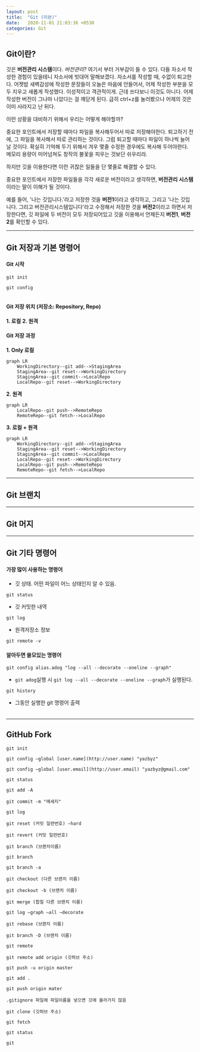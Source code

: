 ```yaml
---
layout: post
title:  "Git (미완)"
date:   2020-11-01 21:03:36 +0530
categories: Git
---
```


## Git이란?
깃은 **버전관리 시스템**이다.
*버전관리?* 여기서 부터 거부감이 들 수 있다.
다들 자소서 작성한 경험이 있을테니 자소서에 빗대어 말해보겠다.
자소서를 작성할 때, 수없이 퇴고한다.
어젯밤 새벽감성에 작성한 문장들이 오늘은 마음에 안들어서, 어제 작성한 부분을 모두 지우고 새롭게 작성했다.
이성적이고 객관적이게.
근데 쓰다보니 이것도 아니다.
어제 작성한 버전이 그나마 나았다는 걸 깨닫게 된다.
급히 ctrl+z를 눌러봤으나 어제의 것은 이미 사라지고 난 뒤다.

이런 상황을 대비하기 위해서 우리는 어떻게 해야할까?

중요한 포인트에서 저장할 때마다 파일을 복사해두어서 따로 저장해야한다.
퇴고하기 전에, 그 파일을 복사해서 따로 관리하는 것이다.
그럼 퇴고할 때마다 파일이 하나씩 늘어날 것이다.
확실히 기억해 두기 위해서 겨우 몇줄 수정한 경우에도 복사해 두어야한다.
메모리 용량이 미어넘쳐도 창작의 불꽃을 피우는 것보단 쉬우리라.

하지만 깃을 이용한다면 이런 귀찮은 일들을 단 몇줄로 해결할 수 있다.

중요한 포인트에서 저장한 파일들을 각각 새로운 버전이라고 생각하면, **버전관리 시스템**이라는 말이 이해가 될 것이다.

예를 들어, '나는 깃입니다.'라고 저장한 것을 **버전1**이라고 생각하고,
그리고 '나는 깃입니다. 그리고 버전관리시스템입니다'라고 수정해서 저장한 것을 **버전2**이라고 하면서 저장한다면, 깃 파일에 두 버전이 모두 저장되어있고 깃을 이용해서 언제든지 **버전1**, **버전2**를 확인할 수 있다.

---

## Git 저장과 기본 명령어
#### Git 시작
```shell
git init
```

```shell
git config 

```

```shell

```
#### Git 저장 위치 (저장소: Repository, Repo)
**1. 로컬**
**2. 원격**
#### Git 저장 과정
**1. Only 로컬**
```mermaid
graph LR
    WorkingDirectory--git add-->StagingArea
    StagingArea--git reset-->WorkingDirectory
    StagingArea--git commit-->LocalRepo
    LocalRepo--git reset-->WorkingDirectory
```
**2. 원격**
```mermaid
graph LR
    LocalRepo--git push-->RemoteRepo
    RemoteRepo--git fetch-->LocalRepo
```

**3. 로컬 + 원격**
```mermaid
graph LR
    WorkingDirectory--git add-->StagingArea
    StagingArea--git reset-->WorkingDirectory
    StagingArea--git commit-->LocalRepo
    LocalRepo--git reset-->WorkingDirectory
    LocalRepo--git push-->RemoteRepo
    RemoteRepo--git fetch-->LocalRepo
```

---
## Git 브랜치

---
## Git 머지

---

## Git 기타 명령어
#### 가장 많이 사용하는 명령어
- 깃 상태. 어떤 파일이 어느 상태인지 알 수 있음.
```shell
git status
```
- 깃 커밋한 내역
```shell
git log
```
- 원격저장소 정보
```shell
git remote -v
```

#### 알아두면 쓸모있는 명령어
```shell
git config alias.adog "log --all --decorate --oneline --graph"
```
- `git adog`실행 시 `git log --all --decorate --oneline --graph`가 실행된다.


```shell
git history
```
- 그동안 실행한 git 명령어 출력
#### 
```shell

```
---
## GitHub Fork





```text
git init

git config —global [user.name](http://user.name) "yazbyz"

git config —global [user.email](http://user.email) "yazbyz@gmail.com"

git status

git add -A

git commit -m "메세지"

git log

git reset (커밋 일련번호) —hard

git revert (커밋 일련번호)

git branch (브랜치이름)

git branch

git branch -a

git checkout (다른 브랜치 이름)

git checkout -b (브랜치 이름)

git merge (합칠 다른 브랜치 이름)

git log —graph —all —decorate

git rebase (브랜치 이름)

git branch -D (브랜치 이름)

git remote

git remote add origin (깃허브 주소)

git push -u origin master

git add .

git push origin mater

.gitignore 파일에 파일이름을 넣으면 깃에 올라가지 않음

git clone (깃허브 주소)

git fetch

git status

git
```

